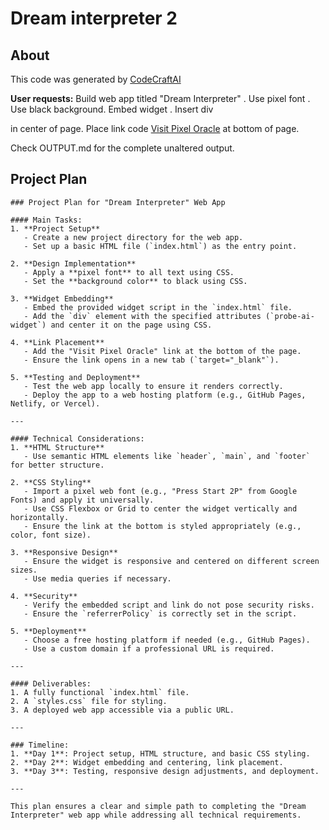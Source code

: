 # Dream interpreter 2

## About
This code was generated by [CodeCraftAI](https://codecraft.name)

**User requests:**
Build web app titled "Dream Interpreter" . Use pixel font . Use black background. Embed widget <script type="text/javascript" src="https://www.ai-widget.com/Scripts?version=0.2" referrerPolicy="no-referrer-when-downgrade"></script>. Insert div <div class="probe-ai-widget" data-widget="dream-meaning-89195_363a96755f9f44b6b714408dfcfda770" data-theme="monotone-dark" data-width="932" data-rounded="rounded-4xl" data-language="en"></div> in center of page. Place link code <a href="https://pixel-oracle.com/" target="_blank">Visit Pixel Oracle</a> at bottom of page. 


Check OUTPUT.md for the complete unaltered output.

## Project Plan
```
### Project Plan for "Dream Interpreter" Web App

#### Main Tasks:
1. **Project Setup**  
   - Create a new project directory for the web app.  
   - Set up a basic HTML file (`index.html`) as the entry point.  

2. **Design Implementation**  
   - Apply a **pixel font** to all text using CSS.  
   - Set the **background color** to black using CSS.  

3. **Widget Embedding**  
   - Embed the provided widget script in the `index.html` file.  
   - Add the `div` element with the specified attributes (`probe-ai-widget`) and center it on the page using CSS.  

4. **Link Placement**  
   - Add the "Visit Pixel Oracle" link at the bottom of the page.  
   - Ensure the link opens in a new tab (`target="_blank"`).  

5. **Testing and Deployment**  
   - Test the web app locally to ensure it renders correctly.  
   - Deploy the app to a web hosting platform (e.g., GitHub Pages, Netlify, or Vercel).  

---

#### Technical Considerations:
1. **HTML Structure**  
   - Use semantic HTML elements like `header`, `main`, and `footer` for better structure.  

2. **CSS Styling**  
   - Import a pixel web font (e.g., "Press Start 2P" from Google Fonts) and apply it universally.  
   - Use CSS Flexbox or Grid to center the widget vertically and horizontally.  
   - Ensure the link at the bottom is styled appropriately (e.g., color, font size).  

3. **Responsive Design**  
   - Ensure the widget is responsive and centered on different screen sizes.  
   - Use media queries if necessary.  

4. **Security**  
   - Verify the embedded script and link do not pose security risks.  
   - Ensure the `referrerPolicy` is correctly set in the script.  

5. **Deployment**  
   - Choose a free hosting platform if needed (e.g., GitHub Pages).  
   - Use a custom domain if a professional URL is required.  

---

#### Deliverables:  
1. A fully functional `index.html` file.  
2. A `styles.css` file for styling.  
3. A deployed web app accessible via a public URL.  

---

### Timeline:
1. **Day 1**: Project setup, HTML structure, and basic CSS styling.  
2. **Day 2**: Widget embedding and centering, link placement.  
3. **Day 3**: Testing, responsive design adjustments, and deployment.  

---

This plan ensures a clear and simple path to completing the "Dream Interpreter" web app while addressing all technical requirements.
```
